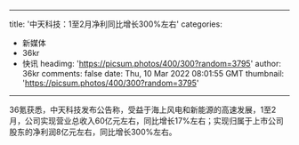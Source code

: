 
---
title: '中天科技：1至2月净利同比增长300%左右'
categories: 
 - 新媒体
 - 36kr
 - 快讯
headimg: 'https://picsum.photos/400/300?random=3795'
author: 36kr
comments: false
date: Thu, 10 Mar 2022 08:01:55 GMT
thumbnail: 'https://picsum.photos/400/300?random=3795'
---

<div>   
36氪获悉，中天科技发布公告称，受益于海上风电和新能源的高速发展，1至2月，公司实现营业总收入60亿元左右，同比增长17%左右；实现归属于上市公司股东的净利润8亿元左右，同比增长300%左右。  
</div>
            